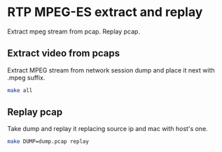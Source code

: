 # RTP MPEG-ES extract and replay

Extract mpeg stream from pcap. Replay pcap.

## Extract video from pcaps

Extract MPEG stream from network session dump and place it next with .mpeg suffix.


```bash
make all
```

## Replay pcap

Take dump and replay it replacing source ip and mac with host's one.

```bash
make DUMP=dump.pcap replay
```
